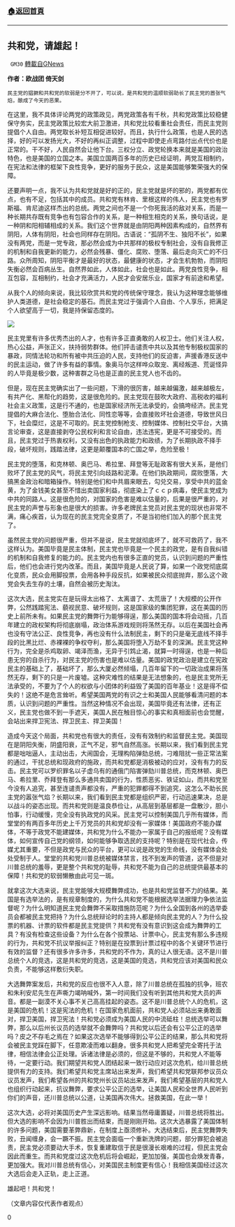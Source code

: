 ###  [:house:返回首頁](https://github.com/ourhimalayas/txt)
---

## 共和党，请雄起！
` GM30` [轉載自GNews](https://gnews.org/zh-hans/534563/)

**作者：欧战团 倚天剑**


```
民主党的猖獗和共和党的软弱是分不开了，可以说，是共和党的温顺软弱助长了民主党的嚣张气焰，酿成了今天的恶果。
```


在这里，我不具体评论两党的政策政见，两党政策各有千秋，共和党政策比较稳健保守务实，民主党政策比较宏大前卫激进，共和党比较看重社会责任，而民主党则提倡个人自由。两党取长补短互相促进较好。而且，执行什么政策，也是人民的选择，好的可以发扬光大，不好的再纠正调整，过程中即使走点弯路付出点代价也是正常的。干不好，人民自然会让他下台。三权分立、政党轮换本来就是美国的政治特色，也是美国的立国之本。美国立国两百多年的历史已经证明，两党互相制约，在宪法和法律的框架下良性竞争，更好的服务于民众，这是美国能够繁荣强大的保障。

还要声明一点，我不认为共和党就是好的正的，民主党就是坏的邪的，两党都有优点，也有不足，包括其中的成员。共和党有林肯、里根这样的伟人，民主党也有罗斯福、肯尼迪这样杰出的总统。两党之间也不是一个你死我活的敌对关系，而是一种长期共存既有竞争也有包容合作的关系，是一种相生相克的关系，换句话说，是一种阴和阳相辅相成的关系。我们这个世界就是由阴阳两种因素构成的，自然界有阴阳，人体有阴阳，社会也同样存在阴阳。古语说：“孤阴不生、独阳不长”，如果没有两党，而是一党专政，那必然会成为中共那样的极权专制社会，没有自我修正的机制和自我更新的能力，必然会残暴、僵化、腐败、堕落、最后走向灭亡的不归路。众所周知，阴阳平衡才是最好的状态，最健康的状态，才会生机勃勃，而阴阳失衡必然会百病丛生。自然界如此，人体如此，社会也是如此。两党良性竞争，相互包容，互相制约，社会才充满活力，人民才会安居乐业，国家才有前途和希望。

从我个人的倾向来说，我比较欣赏共和党的传统保守理念，我认为这种理念能够维护人类道德，是社会稳定的基石。而民主党过于强调个人自由、个人享乐，把满足个人欲望高于一切，我是持保留态度的。

![]()![](https://gnews-media-offload.s3.amazonaws.com/wp-content/uploads/2020/11/07040111/141105074714_us_midterms_624x351_ap.jpg)

民主党里有许多优秀杰出的人才，也有许多正直勇敢的人权卫士。他们关注人权，热心公益，声张正义，扶持弱势群体。他们抨击谴责中共以及其他专制极权国家的暴政，同情法轮功和所有被中共压迫的人民，支持他们的反迫害，声援香港反送中的民主运动，做了许多有益的事情。象奥马尔这样哗众取宠、离经叛道、荒诞怪异的人毕竟是极少数，这种害群之马也是正直的民主党人也不齿的。

但是，现在民主党确实出了一些问题，下滑的很厉害，越来越偏激，越来越极左，有共产化、黑帮化的趋势，这是很危险的。民主党现在鼓吹大政府、高税收的福利社会主义政策，这是行不通的，也是国家经济所无法承受的，会搞垮经济。民主党提倡的大麻合法化、堕胎合法化、同性恋等等，会直接败坏社会道德，导致世风日下，社会糜烂，这是不可取的。民主党控制枪支、控制媒体、控制社交平台，大搞言论审查，这是直接剥夺公民权利和言论自由，违法违宪，更是不可接受的。而且，民主党过于热衷权利，又没有出色的执政能力和政绩，为了长期执政不择手段，破坏规则，践踏法律，这更是颠覆国本的亡国之举，危险至极！

民主党的堕落，和克林顿、奥巴马、希拉里、拜登等无耻政客有很大关系，是他们败坏了民主党的风气，将民主党引向歧路和泥潭。在他们执政期间，腐败堕落，大搞黑金政治和暗箱操作。特别是他们和中共眉来眼去，勾兑交易，享受中共的蓝金黄，为了金钱美女甚至不惜出卖国家利益，彻底染上了ｃｃｐ病毒，使民主党成为中共的同路人。这是很危险的，对国家的危害是难以估量的，后果是很严重的，对民主党的声誉与形象也是很大的损害。许多老牌民主党员对民主党的现状也非常不满，痛心疾首，认为现在的民主党完全变质了，不是当初他们加入的那个民主党了。

虽然民主党的问题很严重，但并不是说，民主党就彻底坏了，就不可救药了，我不这样认为。美国毕竟是民主体制，民主党也毕竟是一个民主的政党，是有自我纠错的机制和自我修复的能力的。民主党内也有很多正直的党员，认识到问题的严重性后，他们也会进行党内改革。而且，美国毕竟是人民说了算，如果一个政党彻底腐化变质，民众会用脚投票，会用各种手段反抗，如果被民众彻底抛弃，那么这个政党会失去生存的土壤，自然会被历史淘汰。

这次大选，民主党实在是玩得太出格了、太离谱了、太荒唐了！大规模的公开作弊，公然践踏宪法、藐视民意、破坏规则，这是国家级的集团犯罪，这在美国的历史上前所未有。如果民主党的舞弊行为能够得逞，那么美国的国本将会动摇，几百年建立的政权架构将彻底崩塌，政治体系游戏规则将荡然无存。以后在美国社会再也没有守法公正、良性竞争，再也没有什么法制民主，剩下的只是毫无底线不择手段的比黑比烂、赤裸裸的争权夺利，那么美国将堕入万劫不复的深渊。民主党这种行为，完全是杀鸡取卵、竭泽而渔，无异于引鸩止渴，就算一时得逞，也是一种后患无穷的自杀行为，对民主党的伤害也是难以估量。美国的政党政治是建立在宪政民主的基础上了，基础坏了，那么大厦必然倾塌，几百年留下的一切政治成果将荡然无存，剩下的只是一片废墟。这种灾难性的结果是无法想象的，也是民主党所无法承受的，不要为了个人的权欲与小团体的利益毁了美国的百年基业！这是得不偿失的！这绝不是危言耸听。希望美国两党的有识之士和美国人民能够看清问题的本质，认识到问题的严重性。当然这种情况不会出现，美国毕竟还有法律，还有正义，民主党也做不到一手遮天，美国人民在触目惊心的事实和真相面前也会觉醒，会站出来捍卫宪法、捍卫民主、捍卫美国！

造成今天这个局面，共和党也有很大的责任，没有有效制约和监督民主党。美国现在是阴阳失衡，阴盛阳衰，正气不足，邪气自然高涨。长期以来，我们看到民主党都是咄咄逼人，主动出击，大闹国会，无理构陷弹劾总统，刁难阻扰一些正常法案的通过，干扰总统和现政府的施政，而共和党都是消极被动的应对，没有有力的反击。民主党可以罗织罪名以子虚乌有的通俄门陷害弹劾川普总统，而克林顿、奥巴马、希拉里、乔拜登有那么多通共卖国的行为，性质恶劣、铁证如山，而共和党至今没有人追究，甚至连谴责声都没有，严重的犯罪都得不到追究，这怎么不助长民主党的嚣张气焰？长期以来，我们看到民主党都是组织严密，行动迅速果决，总是以战斗的姿态出现。而共和党则是温良恭俭让，从高层到基层都是一盘散沙，胆小怕事，行动缓慢，完全没有执政党的风采。民主党可以控制美国几乎所有媒体，而堂堂的有两百多年历史上千万党员的共和党却没有一家媒体！美国政府不能办媒体，不等于政党不能建媒体，共和党为什么不能办一家属于自己的报纸呢？没有媒体，如何宣传自己党的纲领，如何能够争取选民的支持呢？特别是在现代社会，传媒尤其重要，不但是政党与民众的平台，更可以说是政党的生命线，没有媒体会处处受制于人。堂堂的共和党川普总统被媒体禁言，找不到发声的管道，这不但是对川普总统的羞辱，更是整个共和党的耻辱，共和党不能为自己的总统提供最基本的保障！共和党的软弱懒散由此可见一斑。

就拿这次大选来说，民主党能够大规模舞弊成功，也是共和党监督不力的结果。美国是有选举法的，是有规章制度的，为什么共和党不能根据选举法据理力争依法监督呢？为什么明知道民主党会舞弊不采取措施防范呢？为什么全国到各州的选举委员会都被民主党把持？为什么总统辩论时的主持人都是倾向民主党的人？为什么投票的机器、计票的软件都是民主党提供？共和党有没有意识到这会成为舞弊的工具？有没有检查这些设备？为什么在各个投票站、计票中心，民主党有那么多违规的行为，共和党不抗议举报纠正？特别是在投票到计票过程中的各个关键环节进行有效的监督？还有很多许多许多，共和党的不作为，真的让人很无语。这不是川普总统个人的竞选，这是共和党的竞选，这是美国的竞选，共和党应该对美国和民众负责，不能够这样敷衍失职。

大选舞弊案发后，共和党的反应也很不入人意，除了川普总统在孤独的抗争，班农和朱利安尼先生在声嘶力竭呐喊外，第一时间我们没有听到其他共和党大员的声音。都是一副漠不关心事不关己高高挂起的姿态。这不是川普总统个人的危机，这是美国的危机！这是宪法的危机！在国家危机面前，共和党人必须站出来勇敢面对，捍卫美国，捍卫宪法！共和党必须成为美国人民的中流砥柱！总统选举可以舞弊，那么以后州长议员的选举就不会舞弊吗？共和党以后还会有公平公正的选举吗？皮之不存毛之焉在？如果这次选举不能够得到公平公正的结果，那么共和党将会被民主党踩在脚下，任意欺凌而难以翻身。很多共和党人把希望完全寄托于法律，相信法律会公正处理。诉诸法律是必须的，但这是不够的，共和党人不能等待，一定要行动。我们期望共和党人团结起来一致行动应对这次危机，给川普总统提供有力的支持。我们希望共和党主席站出来发声，我们希望共和党联邦参议员众议员发声，我们希望各州的共和党州长议员站出来发声，我们希望基层的共和党人也组织行动起来，抗议舞弊，要求公平公正的选举，让美国人民和全世界人民听到你们的声音，还川普总统以公道，让美国再次伟大。拯救美国，在此一举！

这次大选，必将对美国历史产生深远影响。结果当然毋庸置疑，川普总统将胜出。但大选的影响不会因为川普胜出而结束，而是刚刚开始。这次大选暴露了美国体制的许多问题，美国需要革弊鼎新，在制度上亟须修补。大选结束后，民主党舞弊失败，丑闻缠身，会一蹶不振。民主党会面临一个重新洗牌的问题，部分罪犯会被追责，民主党必须要动大手术，恢复重建取信于民是很漫长艰难的过程，但民主党会因此而重生。而共和党度过这次危机后将会崛起，更加加强，美国也会焕发青春，更加强大。我对川普总统有信心，对美国民主制度更有信心！我相信美国经过这次大选后会走入正轨，走上正道。

雄起吧！共和党！

（文章内容仅代表作者观点）

0
